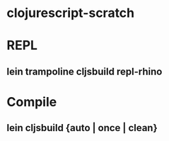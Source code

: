 # clojurescript-scratch

# REPL
## lein trampoline cljsbuild repl-rhino

# Compile
## lein cljsbuild {auto | once | clean}

